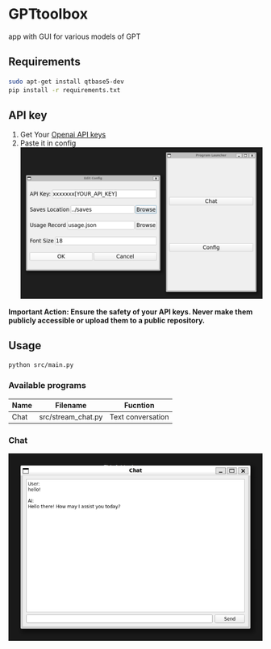 # GPTtoolbox
app with GUI for various models of GPT

## Requirements
```bash
sudo apt-get install qtbase5-dev
pip install -r requirements.txt
```

## API key
1. Get Your [Openai API keys](https://platform.openai.com/account/api-keys)
2. Paste it in config 
    ![](demo/config.png)

**Important Action: Ensure the safety of your API keys. Never make them publicly accessible or upload them to a public repository.**

## Usage
```
python src/main.py
```
### Available programs
|Name|Filename|Fucntion|
|--|--|--|
|Chat|src/stream_chat.py| Text conversation|

### Chat
![](demo/stream_chat.png)
